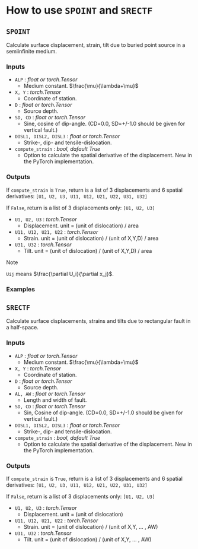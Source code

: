 # How to use `SPOINT` and `SRECTF`



## `SPOINT`

Calculate surface displacement, strain, tilt due to buried point source in a semiinfinite medium.


### Inputs

- `ALP` : _float or torch.Tensor_
    - Medium constant. $\frac{\mu}{\lambda+\mu}$
- `X, Y` : _torch.Tensor_
    - Coordinate of station.
- `D` : _float or torch.Tensor_
    - Source depth.
- `SD, CD` : _float or torch.Tensor_
    - Sine, cosine of dip-angle. 
    (CD=0.0, SD=+/-1.0 should be given for vertical fault.)
- `DISL1, DISL2, DISL3` : _float or torch.Tensor_
    - Strike-, dip- and tensile-dislocation.
- `compute_strain` : _bool, dafault True_
    - Option to calculate the spatial derivative of the displacement. 
    New in the PyTorch implementation.

### Outputs

If `compute_strain` is `True`, return is a list of 3 displacements and 6 spatial derivatives:
`[U1, U2, U3, U11, U12, U21, U22, U31, U32]`

If `False`, return is a list of 3 displacements only:
`[U1, U2, U3]`

- `U1, U2, U3` : _torch.Tensor_
    - Displacement. 
    unit = (unit of dislocation) / area
- `U11, U12, U21, U22` : _torch.Tensor_
    - Strain. 
    unit = (unit of dislocation) / (unit of X,Y,D) / area
- `U31, U32` : _torch.Tensor_
    - Tilt. 
    unit = (unit of dislocation) / (unit of X,Y,D) / area


> [!NOTE]
> `Uij` means $\frac{\partial U_i}{\partial x_j}$.












### Examples


<!-- 単一観測点における変位と歪みを計算するには、次のようにします。
```python


ALP = 0.5
X = torch.tensor(0.0)
Y = torch.tensor(0.0)
D = 


SPOINT(ALP, X, Y, D, SD, CD, DISL1, DISL2, DISL3, compute_strain=True)

```


複数観測点における変位と歪みを計算する場合には、xとyを1次元または2次元のテンソルにするだけです。もちろん、xとyのdimとshapeは一致していなければなりません。
```python
import numpy as np
import torch
from OkadaTorch import SPOINT, SRECTF

x = np.linspace(0, 1, 101)
y = np.linspace(0, 1, 101)
x, y = np.meshgrid(x, y)
x = torch.from_numpy(x)
y = torch.from_numpy(y)

dip = 45
sd = torch.sin(torch.deg2rad(dip))
cd = torch.cos(torch.deg2rad(dip))

disl1 = 1
disl2 = 1


```  -->








    
## `SRECTF`
Calculate surface displacements, strains and tilts due to rectangular fault in a half-space.

### Inputs

- `ALP` : _float or torch.Tensor_
    - Medium constant. $\frac{\mu}{\lambda+\mu}$
- `X, Y` : _torch.Tensor_
    - Coordinate of station.
- `D` : _float or torch.Tensor_
    - Source depth.
- `AL, AW` : _float or torch.Tensor_
    - Length and width of fault.
- `SD, CD` : _float or torch.Tensor_
    - Sin, Cosine of dip-angle. 
    (CD=0.0, SD=+/-1.0 should be given for vertical fault.)
- `DISL1, DISL2, DISL3` : _float or torch.Tensor_
    - Strike-, dip- and tensile-dislocation.
- `compute_strain` : _bool, dafault True_
    - Option to calculate the spatial derivative of the displacement. 
    New in the PyTorch implementation.

### Outputs

If `compute_strain` is `True`, return is a list of 3 displacements and 6 spatial derivatives:
`[U1, U2, U3, U11, U12, U21, U22, U31, U32]`

If `False`, return is a list of 3 displacements only:
`[U1, U2, U3]`

- `U1, U2, U3` : _torch.Tensor_
    - Displacement. unit = (unit of dislocation) 
- `U11, U12, U21, U22` : _torch.Tensor_
    - Strain. unit = (unit of dislocation) / (unit of X,Y, ... , AW)
- `U31, U32` : _torch.Tensor_
    - Tilt. unit = (unit of dislocation) / (unit of X,Y, ... , AW)




<!-- ### Examples


単一観測点における変位と歪みを計算するには、次のようにします。


複数観測点における変位と歪みを計算する場合には、xとyを1次元または2次元のテンソルにするだけです。もちろん、xとyのdimとshapeは一致していなければなりません。

```python
import numpy as np
import torch
from OkadaTorch import SPOINT, SRECTF

x = np.linspace(0, 1, 101)
y = np.linspace(0, 1, 101)
x, y = np.meshgrid(x, y)
x = torch.from_numpy(x)
y = torch.from_numpy(y)

dip = 45
sd = torch.sin(torch.deg2rad(dip))
cd = torch.cos(torch.deg2rad(dip))

disl1 = 1
disl2 = 1

ux, uy, uz, uxx, uxy, uyx, uyy, uzx, uzy = SRECTF(0.5, X, Y, 0.1, 0.2, 0.2, sd, cd, disl1, disl2, 0, True)
``` -->